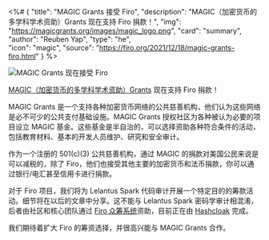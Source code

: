 <%# {
  "title": "MAGIC Grants 接受 Firo",
  "description": "MAGIC（加密货币的多学科学术资助）Grants 现在支持 Firo 捐款！",
  "img": "https://magicgrants.org/images/magic_logo.png",
  "card": "summary",
  "author": "Reuben Yap",
  "type": "he",  
  "icon": "magic",
  "source": "https://firo.org/2021/12/18/magic-grants-firo.html"
} %>

![MAGIC Grants 现在接受 Firo](https://firo.org/blog/assets/day-3-magic-and-firo.png#size=8000x4000)

[MAGIC（加密货币的多学科学术资助）Grants](https://magicgrants.org/) 现在支持 Firo 捐款！

MAGIC Grants 是一个支持各种加密货币网络的公共慈善机构，他们认为这些网络是必不可少的公共支付基础设施。MAGIC Grants 授权社区为各种被认为必要的项目设立 MAGIC 基金。这些基金是半自治的，可以选择资助各种符合条件的活动，包括教育材料、基本的开发人员维护、研究和安全审计。

作为一个注册的 501(c)(3) 公共慈善机构，通过 MAGIC 的捐款对美国公民来说是可以减税的，除了 Firo，他们也接受其他主要的加密货币和法币捐款，你可以通过银行/电汇甚至信用卡进行捐款。

对于 Firo 项目，我们将为 Lelantus Spark 代码审计开展一个特定目的的筹款活动。细节将在以后的文章中分享。这不能与 Lelantus Spark 密码学审计相混淆，后者由社区和核心团队通过 [Firo 众筹系统](https://fcs.firo.org/)资助，目前正在由 [Hashcloak](https://hashcloak.com/) 完成。

我们期待着扩大 Firo 的筹资选择，并很高兴能与 MAGIC Grants 合作。
